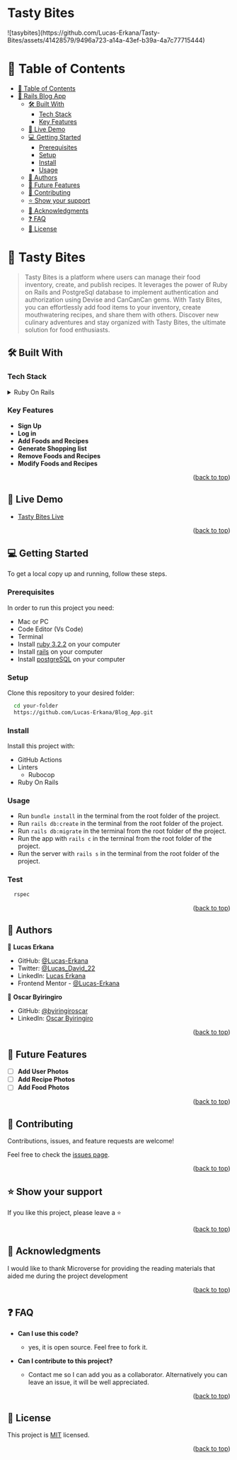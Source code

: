 <a name="readme-top"></a>
<h1>Tasty Bites</h1>
![tasybites](https://github.com/Lucas-Erkana/Tasty-Bites/assets/41428579/9496a723-a14a-43ef-b39a-4a7c77715444)


# 📗 Table of Contents

- [📗 Table of Contents](#-table-of-contents)
- [📖 Rails Blog App ](#-My-Blog-App-)
  - [🛠 Built With ](#-built-with-)
    - [Tech Stack ](#tech-stack-)
    - [Key Features ](#key-features-)
  - [🚀 Live Demo ](#-live-demo-)
  - [💻 Getting Started ](#-getting-started-)
    - [Prerequisites](#prerequisites)
    - [Setup](#setup)
    - [Install](#install)
    - [Usage](#usage)
  - [👥 Authors ](#-authors-)
  - [🔭 Future Features ](#-future-features-)
  - [🤝 Contributing ](#-contributing-)
  - [⭐️ Show your support ](#️-show-your-support-)
  - [🙏 Acknowledgments ](#-acknowledgments-)
  - [❓ FAQ ](#-faq-)
  - [📝 License ](#-license-)

<!-- PROJECT DESCRIPTION -->

# 📖 Tasty Bites <a name="about-project"></a>

> Tasty Bites is a platform where users can manage their food inventory, create, and publish recipes. It leverages the power of Ruby on Rails and PostgreSql database to implement authentication and authorization using Devise and CanCanCan gems. With Tasty Bites, you can effortlessly add food items to your inventory, create mouthwatering recipes, and share them with others. Discover new culinary adventures and stay organized with Tasty Bites, the ultimate solution for food enthusiasts.

## 🛠 Built With <a name="built-with"></a>
### Tech Stack <a name="tech-stack"></a>

<details>
  <summary>Ruby On Rails</summary>
  <ul>
    <li><a href="">Postgresql</a></li>
  </ul>
</details>

<!-- Features -->

### Key Features <a name="key-features"></a>

- **Sign Up**
- **Log in**
- **Add Foods and Recipes**
- **Generate Shopping list**
- **Remove Foods and Recipes**
- **Modify Foods and Recipes**

<p align="right">(<a href="#readme-top">back to top</a>)</p>
<!-- LIVE DEMO -->

## 🚀 Live Demo <a name="live-demo"></a>

- <a href="https://tasty-bites-4qqm.onrender.com/" target="_blank">Tasty Bites Live</a>

<p align="right">(<a href="#readme-top">back to top</a>)</p>

<!-- GETTING STARTED -->

## 💻 Getting Started <a name="getting-started"></a>

To get a local copy up and running, follow these steps.

### Prerequisites

In order to run this project you need:

- Mac or PC
- Code Editor (Vs Code)
- Terminal
- Install [ruby 3.2.2](https://www.ruby-lang.org/en/documentation/installation/) on your computer
- Install [rails](https://www.tutorialspoint.com/ruby-on-rails/rails-installation.htm#) on your computer
- Install [postgreSQL](https://www.postgresql.org/download/) on your computer

### Setup

Clone this repository to your desired folder:

```sh
  cd your-folder
  https://github.com/Lucas-Erkana/Blog_App.git
```

### Install

Install this project with:

- GitHub Actions
- Linters
  - Rubocop
- Ruby On Rails

### Usage

- Run `bundle install` in the terminal from the root folder of the project.
- Run `rails db:create` in the terminal from the root folder of the project.
- Run `rails db:migrate` in the terminal from the root folder of the project.
- Run the app with `rails c` in the terminal from the root folder of the project.
- Run the server with `rails s` in the terminal from the root folder of the project.


### Test

```sh
  rspec
```

<p align="right">(<a href="#readme-top">back to top</a>)</p>

<!-- AUTHORS -->

## 👥 Authors <a name="authors"></a>

👤 **Lucas Erkana**

- GitHub: [@Lucas-Erkana](https://github.com/Lucas-Erkana)
- Twitter: [@Lucas_David_22](https://twitter.com/@Lucas_David_22)
- LinkedIn: [Lucas Erkana](https://www.linkedin.com/in/lucas-erkana/)
- Frontend Mentor - [@Lucas-Erkana](https://www.frontendmentor.io/profile/Lucas-Erkana)

👤 **Oscar Byiringiro**

- GitHub: [@byiringiroscar](https://github.com/byiringiroscar)
- LinkedIn: [Oscar Byiringiro](https://www.linkedin.com/in/oscar-byiringiro-9baa8313a/)

<p align="right">(<a href="#readme-top">back to top</a>)</p>

<!-- FUTURE FEATURES -->

## 🔭 Future Features <a name="future-features"></a>

- [ ] **Add User Photos**
- [ ] **Add Recipe Photos**
- [ ] **Add Food Photos**

<p align="right">(<a href="#readme-top">back to top</a>)</p>

<!-- CONTRIBUTING -->

## 🤝 Contributing <a name="contributing"></a>

Contributions, issues, and feature requests are welcome!

Feel free to check the [issues page](https://github.com/Lucas-Erkana/Blog-app/issues).

<p align="right">(<a href="#readme-top">back to top</a>)</p>

<!-- SUPPORT -->

## ⭐️ Show your support <a name="support"></a>

If you like this project, please leave a ⭐️

<p align="right">(<a href="#readme-top">back to top</a>)</p>

<!-- ACKNOWLEDGEMENTS -->

## 🙏 Acknowledgments <a name="acknowledgements"></a>

I would like to thank Microverse for providing the reading materials that aided me during the project development

<p align="right">(<a href="#readme-top">back to top</a>)</p>

<!-- FAQ (optional) -->

## ❓ FAQ <a name="faq"></a>

- **Can I use this code?**

  - yes, it is open source. Feel free to fork it.

- **Can I contribute to this project?**

  - Contact me so I can add you as a collaborator. Alternatively you can leave an issue, it will be well appreciated.

<p align="right">(<a href="#readme-top">back to top</a>)</p>

<!-- LICENSE -->

## 📝 License <a name="license"></a>

This project is [MIT](./LICENSE) licensed.

<p align="right">(<a href="#readme-top">back to top</a>)</p>
